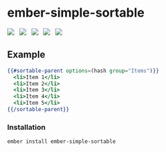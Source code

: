 # ember-simple-sortable

<a href="http://emberobserver.com/addons/ember-simple-sortable"><img src="http://emberobserver.com/badges/ember-simple-sortable.svg"></a> &nbsp; <a href="https://david-dm.org/amk221/ember-simple-sortable#badge-embed"><img src="https://david-dm.org/amk221/ember-simple-sortable.svg"></a> &nbsp; <a href="https://david-dm.org/amk221/ember-simple-sortable#dev-badge-embed"><img src="https://david-dm.org/amk221/ember-simple-sortable/dev-status.svg"></a> &nbsp; <a href="https://codeclimate.com/github/amk221/ember-simple-sortable"><img src="https://codeclimate.com/github/amk221/ember-simple-sortable/badges/gpa.svg" /></a> &nbsp; <a href="http://travis-ci.org/amk221/ember-simple-sortable"><img src="https://travis-ci.org/amk221/ember-simple-sortable.svg?branch=master"></a>

## Example

```handlebars
{{#sortable-parent options=(hash group="Items")}}
  <li>Item 1</li>
  <li>Item 2</li>
  <li>Item 3</li>
  <li>Item 4</li>
  <li>Item 5</li>
{{/sortable-parent}}
```

### Installation
```
ember install ember-simple-sortable
```
